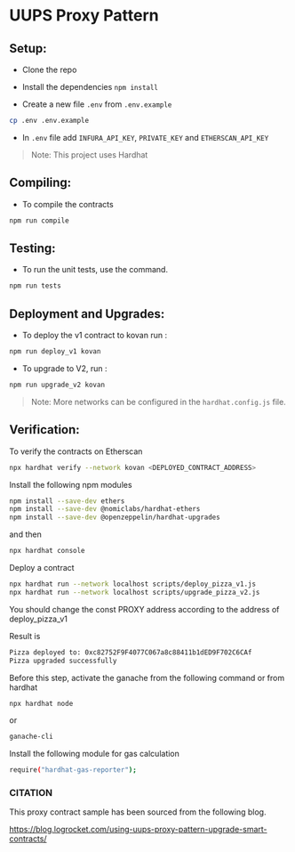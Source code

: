 # UUPS Proxy Pattern

## Setup:

- Clone the repo

- Install the dependencies
  `npm install`

- Create a new file `.env` from `.env.example`

```sh
cp .env .env.example
```

- In `.env` file add `INFURA_API_KEY`, `PRIVATE_KEY` and `ETHERSCAN_API_KEY`

> Note: This project uses Hardhat

## Compiling:

- To compile the contracts

```sh
npm run compile
```

## Testing:

- To run the unit tests, use the command.

```sh
npm run tests
```

## Deployment and Upgrades:

- To deploy the v1 contract to kovan run :

```sh
npm run deploy_v1 kovan
```

- To upgrade to V2, run :

```sh
npm run upgrade_v2 kovan
```

> Note: More networks can be configured in the `hardhat.config.js` file.

## Verification:

To verify the contracts on Etherscan

```sh
npx hardhat verify --network kovan <DEPLOYED_CONTRACT_ADDRESS>
```

Install the following npm modules

```bash
npm install --save-dev ethers
npm install --save-dev @nomiclabs/hardhat-ethers
npm install --save-dev @openzeppelin/hardhat-upgrades
``` 

and then 

```bash
npx hardhat console
```

Deploy a contract

```bash 
npx hardhat run --network localhost scripts/deploy_pizza_v1.js
npx hardhat run --network localhost scripts/upgrade_pizza_v2.js
```

You should change the const PROXY address according to the address of deploy_pizza_v1

Result is

```bash
Pizza deployed to: 0xc82752F9F4077C067a8c88411b1dED9F702C6CAf
Pizza upgraded successfully
```

Before this step, activate the ganache from the following command or from hardhat

```bash 
npx hardhat node
```

or

```bash
ganache-cli
```

Install the following module for gas calculation 


```bash
require("hardhat-gas-reporter");
```


### CITATION

This proxy contract sample has been sourced from the following blog. 

https://blog.logrocket.com/using-uups-proxy-pattern-upgrade-smart-contracts/

